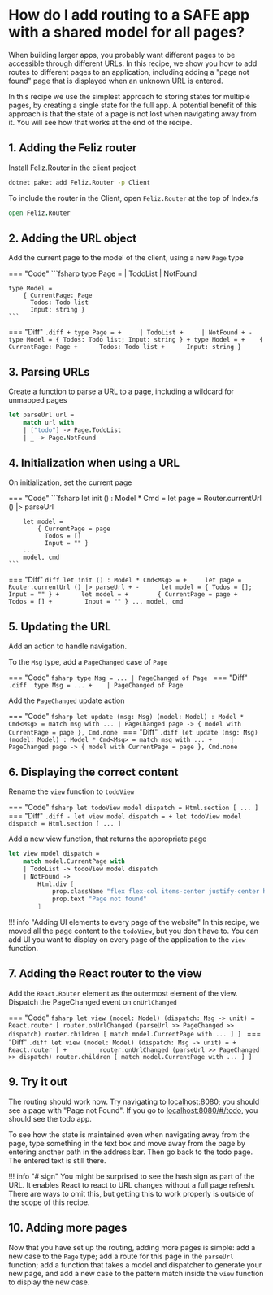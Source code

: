# How do I add routing to a SAFE app with a shared model for all pages?

When building larger apps, you probably want different pages to be accessible through different URLs. In this recipe, we show you how to add routes to different pages to an application, including adding a "page not found" page that is displayed when an unknown URL is entered.

In this recipe we use the simplest approach to storing states for multiple pages, by creating a single state for the full app. A potential benefit of this approach is that the state of a page is not lost when navigating away from it. You will see how that works at the end of the recipe.

## 1. Adding the Feliz router

Install Feliz.Router in the client project

```bash
dotnet paket add Feliz.Router -p Client
```


To include the router in the Client, open `Feliz.Router` at the top of Index.fs

```fsharp
open Feliz.Router
```

## 2. Adding the URL object

Add the current page to the model of the client, using a new `Page` type

=== "Code"
    ```fsharp
    type Page =
        | TodoList
        | NotFound
    
    type Model =
        { CurrentPage: Page
          Todos: Todo list
          Input: string }
    ```
=== "Diff"
    ```.diff
    + type Page =
    +     | TodoList
    +     | NotFound
    +
    - type Model = { Todos: Todo list; Input: string }
    + type Model =
    +    { CurrentPage: Page
    +      Todos: Todo list
    +      Input: string }
    ```

## 3.  Parsing URLs

Create a function to parse a URL to a page, including a wildcard for unmapped pages

```fsharp
let parseUrl url = 
    match url with
    | ["todo"] -> Page.TodoList
    | _ -> Page.NotFound
```

## 4. Initialization when using a URL

On initialization, set the current page

=== "Code"
    ```fsharp 
    let init () : Model * Cmd<Msg> =
        let page = Router.currentUrl () |> parseUrl
    
        let model =
            { CurrentPage = page
              Todos = []
              Input = "" }
        ...
        model, cmd
    ```
=== "Diff"
    ```diff
      let init () : Model * Cmd<Msg> =
    +     let page = Router.currentUrl () |> parseUrl
    +
    -      let model = { Todos = []; Input = "" }
    +      let model =
    +        { CurrentPage = page
    +         Todos = []
    +         Input = "" }
          ...
          model, cmd
    ```
## 5. Updating the URL

Add an action to handle navigation.

To the `Msg` type, add a `PageChanged` case of `Page`

=== "Code"
    ```fsharp
    type Msg =
        ...
        | PageChanged of Page
    ```
=== "Diff"
    ```.diff 
     type Msg =
         ...
    +    | PageChanged of Page
    ```

Add the `PageChanged` update action

=== "Code"
    ```fsharp
    let update (msg: Msg) (model: Model) : Model * Cmd<Msg> =
        match msg with
        ...
        | PageChanged page -> { model with CurrentPage = page }, Cmd.none
    ```
=== "Diff"
    ```.diff
      let update (msg: Msg) (model: Model) : Model * Cmd<Msg> =
          match msg with
          ...
    +     | PageChanged page -> { model with CurrentPage = page }, Cmd.none
    ```

## 6. Displaying the correct content

Rename the `view` function to `todoView`

=== "Code"
    ```fsharp
    let todoView model dispatch =
        Html.section [
        ...
        ]
    ```
=== "Diff"
    ```.diff
    - let view model dispatch =
    + let todoView model dispatch =
          Html.section [
          ...
          ]
    ```

Add a new view function, that returns the appropriate page

```fsharp
let view model dispatch =
    match model.CurrentPage with
    | TodoList -> todoView model dispatch
    | NotFound ->
        Html.div [
            prop.className "flex flex-col items-center justify-center h-full"
            prop.text "Page not found"
        ]
```

!!! info "Adding UI elements to every page of the website"
    In this recipe, we moved all the page content to the `todoView`, but you don't have to. You can add UI you want to display on every page of the application to the `view` function.

## 7. Adding the React router to the view

Add the `React.Router` element as the outermost element of the view. Dispatch the PageChanged event on `onUrlChanged`

=== "Code"
    ```fsharp
    let view (model: Model) (dispatch: Msg -> unit) =
        React.router [
            router.onUrlChanged (parseUrl >> PageChanged >> dispatch)
            router.children [
                match model.CurrentPage with
                ...
            ]
        ]
    ```
=== "Diff"
    ```.diff
      let view (model: Model) (dispatch: Msg -> unit) =
    +     React.router [
    +         router.onUrlChanged (parseUrl >> PageChanged >> dispatch)
              router.children [
                  match model.CurrentPage with
                  ...
              ]
          ]
    ```

## 9.  Try it out 

The routing should work now. Try navigating to [localhost:8080](http://localhost:8080/); you should see a page with "Page not Found". If you go to [localhost:8080/#/todo](http://localhost:8080/#/todo), you should see the todo app.

To see how the state is maintained even when navigating away from the page, type something in the text box and move away from the page by entering another path in the address bar. Then go back to the todo page. The entered text is still there.

!!! info "# sign"
    You might be surprised to see the hash sign as part of the URL. It enables React to react to URL changes without a full page refresh.
    There are ways to omit this, but getting this to work properly is outside of the scope of this recipe.

## 10. Adding more pages

Now that you have set up the routing, adding more pages is simple: add a new case to the `Page` type; add a route for this page in the `parseUrl` function; add a function that takes a model and dispatcher to generate your new page, and add a new case to the pattern match inside the `view` function to display the new case.